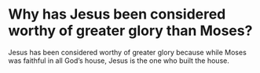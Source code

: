 # Why has Jesus been considered worthy of greater glory than Moses?

Jesus has been considered worthy of greater glory because while Moses was faithful in all God’s house, Jesus is the one who built the house.
